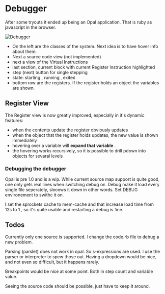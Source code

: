 # Debugger

After some tryouts it ended up being an Opal application. That is ruby as javascript in the browser.

![Debugger](https://raw.githubusercontent.com/salama/salama-debugger/master/static/debugger.png)

- On the left are the classes of the system. Next idea is to have hover info about them.
- Next a source code view (not implemented)
- next a view of the Virtual Instructions
- last section, current block with current Register Instruction highlighted
- step (next) button for single stepping
- state: starting , running , exited
- bottom row are the registers. If the register holds an object the variables are shown.

## Register View

The Register view is now greatly improved, especially in it's dynamic features:

- when the contents update the register obviously updates
- when the object that the register holds updates, the new value is shown immediately
- hovering over a variable will **expand that variable** .
- the hovering works recursively, so it is possible to drill pdown into objects for sevaral levels


### Debugging the debugger

Opal is pre 1.0 and is a wip. While current source map support is quite good, one only gets
real lines when switching debug on. Debug make it load every single file seperately, slooows it
down in other words. Set DEBUG environement to swithc it on.

I set the sprockets cache to mem-cache and that increase load time from 12s to 1 , so it's quite
usable and restarting a debug is fine.

## Todos

Currently only one source is supported. I change the code.rb file to debug a new problem.

Parsing (parslet) does not work in opal. So s-expressions are used. I use the parser or interpreter
to spew those out. Having a dropdown would be nice, and not even so difficult, but it happens rarely.

Breakpoints would be nice at some point. Both in step count and variable value.

Seeing the source code should be possible, just have to keep it around.
